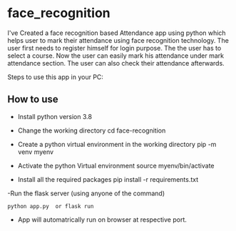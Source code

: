 # face_recognition
I've Created a face recognition based Attendance app using python which helps user to mark their attendance using face recognition technology. The user first needs to register himself for login purpose. The the user has to select a course. Now the user can easily mark his attendance under mark attendance section. The user can also check their attendance afterwards. 
  
Steps to use this app in your PC:
## How to use

- Install python version 3.8

- Change the working directory
  cd face-recognition

- Create a python virtual environment in the working directory
  pip -m venv myenv

- Activate the python Virtual environment
    source myenv/bin/activate

- Install all the required packages
    pip install -r requirements.txt

-Run the flask server (using anyone of the command)

    python app.py  or flask run 
      
- App will automatrically run on browser at respective port.
